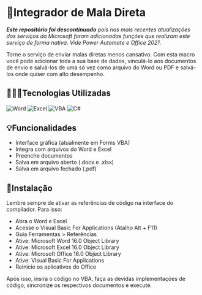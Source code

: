 # 📄Integrador de Mala Direta

***Este repositório foi descontinuado** pois nas mais recentes atualizações dos serviços da Microsoft foram adicionadas funções que realizam este serviço de forma nativa. Vide Power Automate e Office 2021.*

Torne o serviço de enviar malas diretas menos cansativo. Com esta macro você pode adicionar toda a sua base de dados, vinculá-lo aos documentos de envio e salvá-los de uma só vez como arquivo do Word ou PDF e salvá-los onde quiser com alto desempenho.


## 🧑🏽‍💻Tecnologias Utilizadas

<div style="display: inline">
  <img align="center" alt="Word"    src="https://img.shields.io/badge/Word-205FC0?style=for-the-badge&logo=&logoColor=white" />
  <img align="center" alt="Excel"   src="https://img.shields.io/badge/Excel-178048?style=for-the-badge&logo=&logoColor=white" />
  <img align="center" alt="VBA"     src="https://img.shields.io/badge/VBA-952780?style=for-the-badge&logo=&logoColor=white" />
  <img align="center" alt="C#"      src="https://img.shields.io/badge/C%23%20-690081?style=for-the-badge&logo=&logoColor=white" />
</div><br/>


## 💡Funcionalidades

- Interface gráfica (atualmente em Forms VBA)
- Integra com arquivos do Word e Excel
- Preenche documentos
- Salva em arquivo aberto (.docx e .xlsx)
- Salva em arquivo fechado (.pdf) 


## 💾Instalação
Lembre sempre de ativar as referências de código na interface do compilador. Para isso:
- Abra o Word e Excel
- Acesse o Visual Basic For Applications (Atalho Alt + F11)
- Guia Ferramentas > Referências
- Ative: Microsoft Word 16.0 Object Library
- Ative: Microsoft Excel 16.0 Object Library
- Ative: Microsoft Office 16.0 Object Library
- Ative: Visual Basic For Applications
- Reinicie os aplicativos do Office

Após isso, insira o código no VBA, faça as devidas implementações de código, sincronize os respectivos documentos e execute.